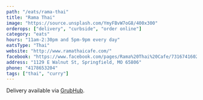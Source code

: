 ```yaml
---
path: "/eats/rama-thai"
title: "Rama Thai"
image: "https://source.unsplash.com/YmyFBvW7oG8/400x300"
orderops: ["delivery", "curbside", "order online"]
category: "eats"
hours: "11am-2:30pm and 5pm-9pm every day"
eatsType: "Thai"
website: "http://www.ramathaicafe.com/"
facebook: "https://www.facebook.com/pages/Rama%20Thai%20Cafe/731674160280807/"
address: "1129 E Walnut St, Springfield, MO 65806"
phone: "4178653204"
tags: ["thai", "curry"]
---
```


Delivery available via [GrubHub](https://www.grubhub.com/restaurant/rama-thai-1129-e-walnut-st-springfield/2095282).
